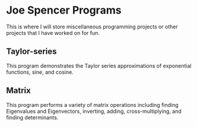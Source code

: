 # Joe Spencer Programs

This is where I will store miscellaneous programming projects or other projects that I have worked on for fun.

## Taylor-series
This program demonstrates the Taylor series approximations of exponential functions, sine, and cosine.

## Matrix
This program performs a variety of matrix operations including finding Eigenvalues and Eigenvectors, inverting, adding, cross-multiplying, and finding determinants.
